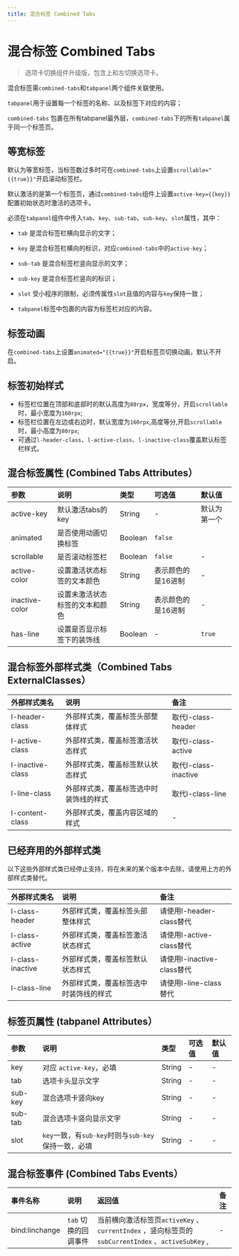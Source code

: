 ```yaml
---
title: 混合标签 Combined Tabs
---
```


# <H2Icon /> 混合标签 Combined Tabs

> 选项卡切换组件升级版，包含上和左切换选项卡。

混合标签需`combined-tabs`和`tabpanel`两个组件关联使用。

`tabpanel`用于设置每一个标签的名称、以及标签下对应的内容；

`combined-tabs` 包裹在所有tabpanel最外层，`combined-tabs`下的所有`tabpanel`属于同一个标签页。

## 等宽标签

默认为等宽标签，当标签数过多时可在`combined-tabs`上设置`scrollable="{{true}}"`开启滚动标签栏。

默认激活的是第一个标签页，通过`combined-tabs`组件上设置`active-key={{key}}`配置初始状态时激活的选项卡。

必须在`tabpanel`组件中传入`tab`、`key`、`sub-tab`、`sub-key`、`slot`属性，其中：

- `tab` 是混合标签栏横向显示的文字；

- `key` 是混合标签栏横向的标识，对应`combined-tabs`中的`active-key`；

- `sub-tab` 是混合标签栏竖向显示的文字；

- `sub-key` 是混合标签栏竖向的标识；

- `slot` 受小程序的限制，必须传属性`slot`且值的内容与`key`保持一致；

- `tabpanel`标签中包裹的内容为标签栏对应的内容。


## 标签动画

在`combined-tabs`上设置`animated="{{true}}"`开启标签页切换动画，默认不开启。

## 标签初始样式

- 标签栏位置在顶部和底部时的默认高度为`80rpx`，宽度等分，开启`scrollable`时，最小宽度为`160rpx`;
- 标签栏位置在左边或右边时，默认宽度为`160rpx`,高度等分,开启`scrollable`时，最小高度为`80rpx`;
- 可通过`l-header-class`、`l-active-class`、`l-inactive-class`覆盖默认标签栏样式。


## 混合标签属性 (Combined Tabs Attributes）

| 参数   | 说明 | 类型 | 可选值 | 默认值 |  
|:----|:----|:----|:----|:----|
| active-key | 默认激活tabs的key | String | - | 默认为第一个 |
| animated  | 是否使用动画切换标签 | Boolean | `false` |
| scrollable | 是否滚动标签栏 | Boolean | `false` | - |
| active-color | 设置激活状态标签的文本颜色 | String | 表示颜色的是16进制 | - |
| inactive-color | 设置未激活状态标签的文本和颜色 | String | 表示颜色的是16进制 | - |
| has-line | 设置是否显示标签下的装饰线 | Boolean | - | `true` |


## 混合标签外部样式类（Combined Tabs ExternalClasses）
| 外部样式类名 | 说明 | 备注 |
| :--------- | :----------------- | :----- |
| l-header-class | 外部样式类，覆盖标签头部整体样式 | 取代l-class-header |
| l-active-class | 外部样式类，覆盖标签激活状态样式 | 取代l-class-active |
| l-inactive-class | 外部样式类，覆盖标签默认状态样式 | 取代l-class-inactive | 
| l-line-class | 外部样式类，覆盖标签选中时装饰线的样式 | 取代l-class-line |
| l-content-class | 外部样式类，覆盖内容区域的样式 | - |


## 已经弃用的外部样式类
以下这些外部样式类已经停止支持，将在未来的某个版本中去除，请使用上方的外部样式类替代。

| 外部样式类名 | 说明 | 备注 |
| :--------- | :----------------- | :----- |
| l-class-header | 外部样式类，覆盖标签头部整体样式 |  请使用l-header-class替代 |
| l-class-active | 外部样式类，覆盖标签激活状态样式 |  请使用l-active-class替代 |
| l-class-inactive |外部样式类，覆盖标签默认状态样式 |  请使用l-inactive-class替代 |
| l-class-line | 外部样式类，覆盖标签选中时装饰线的样式 |  请使用l-line-class替代 |


## 标签页属性 (tabpanel Attributes）

| 参数   | 说明 | 类型 | 可选值 | 默认值 |  
|:----|:----|:----|:----|:----|
| key | 对应 `active-key`，必填 | String	| - | - |
| tab | 选项卡头显示文字 | String| - | - |
| sub-key |混合选项卡竖向key | String	| - | - |
| sub-tab | 混合选项卡竖向显示文字 | String| - | - |
| slot | `key`一致，有`sub-key`时则与`sub-key`保持一致，必填 | String| - | - |


## 混合标签事件 (Combined Tabs Events）

| 事件名称   | 说明   | 返回值   |  备注   | 
|:----|:----|:----|:----|
| bind:linchange | `tab` 切换的回调事件 | 当前横向激活标签页`activeKey` 、`currentIndex` ，竖向标签页的`subCurrentIndex` 、`activeSubKey` , | - |


<RightMenu />
